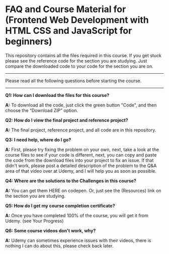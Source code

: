 # FAQ and Course Material for (Frontend Web Development with HTML CSS and JavaScript for beginners)

This repository contains all the files required in this course. If you get stuck please see the reference code for the section you are studying.
Just compare the downloaded code to your code for the section you are on.

---

Please read all the following questions before starting the course.

---

**Q1: How can I download the files for this course?**

**A:** To download all the code, just click the green button "Code", and then choose the “Download ZIP” option.

**Q2: How do I view the final project and reference project?**

**A:** The final project, reference project, and all code are in this repository.

**Q3: I need help, where do I go?**

**A:** First, please try fixing the problem on your own, next, take a look at the course files to see if your code is different, next, you can copy and paste the code from the download files into your project to fix an issue. If that didn't work, please post a detailed description of the problem to the Q&A area of that video over at Udemy, and I will help you as soon as possible.

**Q4: Where are the solutions to the Challenges in this course?**

**A:**
You can get them HERE on codepen. Or, just see the (Resources) link on the section you are studying.

**Q5: How do I get my course completion certificate?**

**A:** Once you have completed 100% of the course, you will get it from Udemy. (see Your Progress)

**Q6: Some course videos don't work, why?**

**A:** Udemy can sometimes experience issues with their videos, there is nothing I can do about this, please check back later.
